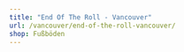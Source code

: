 ```yaml
---
title: "End Of The Roll - Vancouver"
url: /vancouver/end-of-the-roll-vancouver/
shop: Fußböden
---
```

